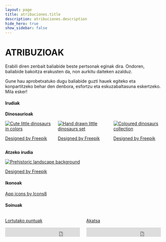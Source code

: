 ```yaml
---
layout: page
title: atribuciones.title
description: atribuciones.description
hide_hero: true
show_sidebar: false
---
```


# ATRIBUZIOAK

Erabili diren zenbait baliabide beste pertsonak eginak dira. Ondoren, baliabide bakoitza erakusten da, non aurkitu daiteken azalduz.

Gune hau aprobetxatuko dugu baliabide guzti hauek egiteko eta konpartitzeko behar den denbora, esfortzu eta eskuzabaltasuna eskertzeko. Mila esker!

#### Irudiak

**Dinosaurioak**
<div class="columns">
    <div class="column is-3-desktop">
        <a title="Cute little dinosaurs in colors"
            target="_blank" href="https://www.freepik.com/free-vector/cute-little-dinosaurs-in-colors_882055.htm">
            <img src="https://n6-img-fp.akamaized.net/free-vector/cute-little-dinosaurs-in-colors_23-2147554852.jpg?size=158c&amp;ext=jpg" 
            alt="Cute little dinosaurs in colors" title="Cute little dinosaurs in colors">
        </a>
        <p>
            <a href='https://www.freepik.com/free-vector/cute-little-dinosaurs-in-colors_882055.htm'>Designed by Freepik</a>
        </p>
    </div>
    <div class="column is-3-desktop">
        <a title="Cute little dinosaurs in colors"
            target="_blank" href="https://www.freepik.com/free-vector/hand-drawn-little-dinosaurs-set_882054.htm">
            <img src="https://n6-img-fp.akamaized.net/free-vector/hand-drawn-little-dinosaurs-set_23-2147554853.jpg?size=158c&amp;ext=jpg" alt="Hand drawn little dinosaurs set" title="Hand drawn little dinosaurs set">
        </a>
        <p>
            <a href='https://www.freepik.com/free-vector/hand-drawn-little-dinosaurs-set_882054.htm'>Designed by Freepik</a>
        </p>
    </div>
    <div class="column is-3-desktop">
        <a title="Coloured dinosaurs collection" 
            href="https://www.freepik.com/free-vector/coloured-dinosaurs-collection_956519.htm">
            <img src="https://n6-img-fp.akamaized.net/free-vector/coloured-dinosaurs-collection_1196-174.jpg?size=158c&amp;ext=jpg" alt="Coloured dinosaurs collection" title="Coloured dinosaurs collection">
        </a>
        <p>
            <a href='https://www.freepik.com/free-vector/coloured-dinosaurs-collection_956519.htm'>Designed by Freepik</a>
        </p>
    </div>
</div>

**Atzeko irudia**

<a title="Prehistoric landscape background" 
href="https://www.freepik.com/free-vector/prehistoric-landscape-background_956513.htm">
                    <img src="https://n6-img-fp.akamaized.net/free-vector/prehistoric-landscape-background_1196-166.jpg?size=158c&amp;ext=jpg" alt="Prehistoric landscape background" title="Prehistoric landscape background">
                </a>
<p>
    <a href='https://www.freepik.com/free-vector/prehistoric-landscape-background_956513.htm'>Designed by Freepik</a>
</p>

#### Ikonoak
<p><a href="https://iconos8.es/">App icons by Icons8</a></p>

#### Soinuak
<div class="columns">
    <div class="column is-3-desktop">
        <p><a href="http://freesound.org/people/ProjectsU012/sounds/341695/">Lortutako puntuak</a></p>
        <iframe frameborder="0" scrolling="no" src="https://freesound.org/embed/sound/iframe/341695/simple/small/" width="375" height="30"></iframe>
    </div>
    <div class="column is-3-desktop">
        <p><a href="http://freesound.org/people/Autistic%20Lucario/sounds/142608/">Akatsa</a>
        </p>
        <iframe frameborder="0" scrolling="no" src="https://freesound.org/embed/sound/iframe/142608/simple/small/" width="375" height="30"></iframe>
    </div>
</div>